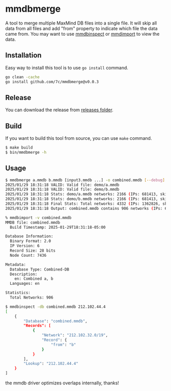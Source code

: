 # mmdbmerge
A tool to merge multiple MaxMind DB files into a single file. It will skip all data from all files and add "from" property to indicate which file the data came from. You may want to use [mmdbinspect](https://github.com/maxmind/mmdbinspect) or [mmdimport](https://github.com/7c/mmdbimport) to view the data.

## Installation
Easy way to install this tool is to use `go install` command.
```bash
go clean -cache
go install github.com/7c/mmdbmerge@v0.0.3
```

## Release
You can download the release from [releases folder](https://github.com/7c/mmdbmerge/releases).

## Build
If you want to build this tool from source, you can use `make` command.
```bash
$ make build
$ bin/mmdbmerge -h
```

## Usage
```bash
$ mmdbmerge a.mmdb b.mmdb [input3.mmdb ...] -o combined.mmdb [--debug]
2025/01/29 18:31:18 VALID: Valid file: demo/a.mmdb
2025/01/29 18:31:18 VALID: Valid file: demo/b.mmdb
2025/01/29 18:31:18 Stats: demo/a.mmdb networks: 2166 (IPs: 681413, skipped: 0)
2025/01/29 18:31:18 Stats: demo/b.mmdb networks: 2166 (IPs: 681413, skipped: 0)
2025/01/29 18:31:18 Final Stats: Total networks: 4332 (IPs: 1362826, skipped: 0)
2025/01/29 18:31:18 Output: combined.mmdb contains 906 networks (IPs: 681413)

% mmdbimport -v combined.mmdb 
MMDB file: combined.mmdb
  Build Timestamp: 2025-01-29T18:31:18-05:00

Database Information:
  Binary Format: 2.0
  IP Version: 6
  Record Size: 28 bits
  Node Count: 7436

Metadata:
  Database Type: Combined-DB
  Description:
    en: Combined a, b
  Languages: en

Statistics:
  Total Networks: 906

$ mmdbinspect -db combined.mmdb 212.102.44.4
[
    {
        "Database": "combined.mmdb",
        "Records": [
            {
                "Network": "212.102.32.0/19",
                "Record": {
                    "from": "b"
                }
            }
        ],
        "Lookup": "212.102.44.4"
    }
]
```

the mmdb driver optimizes overlaps internally, thanks!
